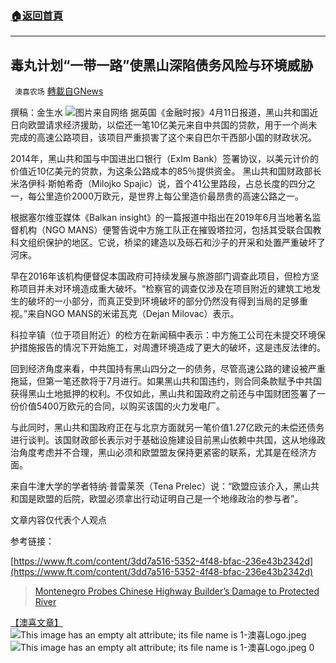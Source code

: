 ###  [:house:返回首頁](https://github.com/ourhimalayas/txt)
---

## 毒丸计划“一带一路”使黑山深陷债务风险与环境威胁
` 澳喜农场` [轉載自GNews](https://gnews.org/zh-hans/1092499/)

撰稿：金生水
![]()![](https://gnews.org/wp-content/uploads/2021/04/image1-22.png)图片来自网络
据英国《金融时报》4月11日报道，黑山共和国近日向欧盟请求经济援助，以偿还一笔10亿美元来自中共国的贷款，用于一个尚未完成的高速公路项目，该项目严重损害了这个来自巴尔干西部小国的财政状况。

2014年，黑山共和国与中国进出口银行（ExIm Bank）签署协议，以美元计价的价值近10亿美元的贷款，为这条公路成本的85％提供资金。 黑山共和国财政部长米洛伊科·斯帕希奇（Milojko Spajic）说，首个41公里路段，占总长度的四分之一，每公里造价2000万欧元，是世界上每公里造价最昂贵的高速公路之一。

根据塞尔维亚媒体《Balkan insight》的一篇报道中指出在2019年6月当地著名监督机构（NGO MANS）便警告说中方施工队正在摧毁塔拉河，包括其受联合国教科文组织保护的地区。它说，桥梁的建造以及砾石和沙子的开采和处置严重破坏了河床。

早在2016年该机构便督促本国政府可持续发展与旅游部门调查此项目，但检方坚称项目并未对环境造成重大破坏。“检察官的调查仅涉及在项目附近的建筑工地发生的破坏的一小部分，而真正受到环境破坏的部分仍然没有得到当局的足够重视。”来自NGO MANS的米诺瓦克（Dejan Milovac）表示。

科拉辛镇（位于项目附近）的检方在新闻稿中表示：中方施工公司在未提交环境保护措施报告的情况下开始施工，对周遭环境造成了更大的破坏，这是违反法律的。

回到经济角度来看，中共国持有黑山四分之一的债务，尽管高速公路的建设被严重拖延，但第一笔还款将于7月进行。如果黑山共和国违约，则合同条款赋予中共国获得黑山土地抵押的权利。不仅如此，黑山共和国政府之前还与中国财团签署了一份价值5400万欧元的合同，以购买该国的火力发电厂。

与此同时，黑山共和国政府正在与北京方面就另一笔价值1.27亿欧元的未偿还债务进行谈判。该国财政部长表示对于基础设施建设目前黑山依赖中共国，这从地缘政治角度考虑并不合理，黑山必须和欧盟盟友保持更紧密的联系，尤其是在经济方面。

来自牛津大学的学者特纳·普雷莱茨（Tena Prelec）说：“欧盟应该介入，黑山共和国是欧盟的后院，欧盟必须拿出行动证明自己是一个地缘政治的参与者”。

文章内容仅代表个人观点

参考链接：

[https://www.ft.com/content/3dd7a516-5352-4f48-bfac-236e43b2342d](https://www.ft.com/content/3dd7a516-5352-4f48-bfac-236e43b2342d)



> [Montenegro Probes Chinese Highway Builder’s Damage to Protected River](https://balkaninsight.com/2021/03/03/montenegro-probes-chinese-highway-builders-damage-to-protected-river/)



[【澳喜文章】](https://gnews.org/zh-hans/author/himalaya-australia/)
![This image has an empty alt attribute; its file name is 1-澳喜Logo.jpeg]()![This image has an empty alt attribute; its file name is 1-澳喜Logo.jpeg](https://gnews.org/wp-content/uploads/2021/04/1-%E6%BE%B3%E5%96%9CLogo.jpeg)
0
